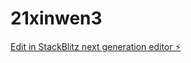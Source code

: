 # 21xinwen3

[Edit in StackBlitz next generation editor ⚡️](https://stackblitz.com/~/github.com/3161720865/21xinwen3)